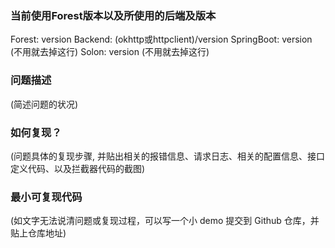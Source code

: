 ### 当前使用Forest版本以及所使用的后端及版本
Forest: version
Backend: (okhttp或httpclient)/version
SpringBoot: version (不用就去掉这行)
Solon: version (不用就去掉这行)

### 问题描述

(简述问题的状况)

### 如何复现？

(问题具体的复现步骤, 并贴出相关的报错信息、请求日志、相关的配置信息、接口定义代码、以及拦截器代码的截图)

### 最小可复现代码

(如文字无法说清问题或复现过程，可以写一个小 demo 提交到 Github 仓库，并贴上仓库地址)